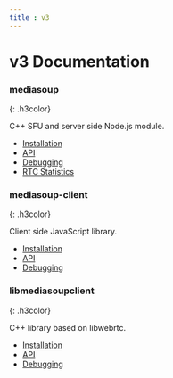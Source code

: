 ```yaml
---
title : v3
---
```



# v3 Documentation

<div markdown="1">

### mediasoup
{: .h3color}

C++ SFU and server side Node.js module.

* [Installation](/documentation/v3/mediasoup/installation/)
* [API](/documentation/v3/mediasoup/api/)
* [Debugging](/documentation/v3/mediasoup/debugging/)
* [RTC Statistics](/documentation/v3/rtc-statistics/)

### mediasoup-client
{: .h3color}

Client side JavaScript library.

* [Installation](/documentation/v3/mediasoup-client/installation/)
* [API](/documentation/v3/mediasoup-client/api/)
* [Debugging](/documentation/v3/mediasoup-client/debugging/)

### libmediasoupclient
{: .h3color}

C++ library based on libwebrtc.

* [Installation](/documentation/v3/libmediasoupclient/installation/)
* [API](/documentation/v3/libmediasoupclient/api/)
* [Debugging](/documentation/v3/libmediasoupclient/debugging/)

</div>
